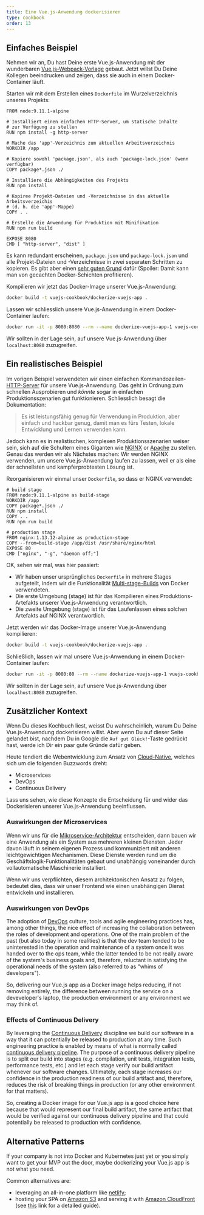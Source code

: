 ```yaml
---
title: Eine Vue.js-Anwendung dockerisieren
type: cookbook
order: 13
---
```


## Einfaches Beispiel

Nehmen wir an, Du hast Deine erste Vue.js-Anwendung mit der wunderbaren [Vue.js-Webpack-Vorlage](https://github.com/vuejs-templates/webpack) gebaut. Jetzt willst Du Deine Kollegen beeindrucken und zeigen, dass sie auch in einem Docker-Container läuft.

Starten wir mit dem Erstellen eines `Dockerfile` im Wurzelverzeichnis unseres Projekts:

```docker
FROM node:9.11.1-alpine

# Installiert einen einfachen HTTP-Server, um statische Inhalte
# zur Verfügung zu stellen
RUN npm install -g http-server

# Mache das 'app'-Verzeichnis zum aktuellen Arbeitsverzeichnis
WORKDIR /app

# Kopiere sowohl 'package.json', als auch 'package-lock.json' (wenn verfügbar)
COPY package*.json ./

# Installiere die Abhängigkeiten des Projekts
RUN npm install

# Kopiree Projekt-Dateien und -Verzeichnisse in das aktuelle Arbeitsverzeichis
# (d. h. die 'app'-Mappe)
COPY . .

# Erstelle die Anwendung für Produktion mit Minifikation
RUN npm run build

EXPOSE 8080
CMD [ "http-server", "dist" ]
```

Es kann redundant erscheinen, `package.json` und `package-lock.json` und alle Projekt-Dateien und -Verzeichnisse in zwei separaten Schritten zu kopieren. Es gibt aber einen [sehr guten Grund](http://bitjudo.com/blog/2014/03/13/building-efficient-dockerfiles-node-dot-js/) dafür (Spoiler: Damit kann man von gecachten Docker-Schichten profitieren).

Kompilieren wir jetzt das Docker-Image unserer Vue.js-Anwendung:

```bash
docker build -t vuejs-cookbook/dockerize-vuejs-app .
```

Lassen wir schliesslich unsere Vue.js-Anwendung in einem Docker-Container laufen:

```bash
docker run -it -p 8080:8080 --rm --name dockerize-vuejs-app-1 vuejs-cookbook/dockerize-vuejs-app
```

Wir sollten in der Lage sein, auf unsere Vue.js-Anwendung über `localhost:8080` zuzugreifen.

## Ein realistisches Beispiel

Im vorigen Beispiel verwendeten wir einen einfachen Kommandozeilen-[HTTP-Server](https://github.com/indexzero/http-server) für unsere Vue.js-Anwendung. Das geht in Ordnung zum schnellen Ausprobieren und _könnte_ sogar in einfachen Produktionsszenarien gut funktionieren. Schliesslich besagt die Dokumentation:

> Es ist leistungsfähig genug für Verwendung in Produktion, aber einfach
> und hackbar genug, damit man es fürs Testen, lokale Entwicklung und Lernen
> verwenden kann.

Jedoch kann es in realistischen, komplexen Produktionsszenarien weiser sein, sich auf die Schultern eines Giganten wie [NGINX](https://www.nginx.com/) or [Apache](https://httpd.apache.org/) zu stellen. Genau das werden wir als Nächstes machen: Wir werden NGINX verwenden, um unsere Vue.js-Anwendung laufen zu lassen, weil er als eine der schnellsten und kampferprobtesten Lösung ist.

Reorganisieren wir einmal unser `Dockerfile`, so dass er NGINX verwendet:

 ```docker
# build stage
FROM node:9.11.1-alpine as build-stage
WORKDIR /app
COPY package*.json ./
RUN npm install
COPY . .
RUN npm run build

# production stage
FROM nginx:1.13.12-alpine as production-stage
COPY --from=build-stage /app/dist /usr/share/nginx/html
EXPOSE 80
CMD ["nginx", "-g", "daemon off;"]
```

OK, sehen wir mal, was hier passiert:

* Wir haben unser ursprüngliches `Dockerfile` in mehrere Stages aufgeteilt, indem wir die Funktionalität [Multi-stage-Builds](https://docs.docker.com/develop/develop-images/multistage-build/) von Docker verwendeten.
* Die erste Umgebung (stage) ist für das Kompilieren eines Produktions-Artefakts unserer Vue.js-Anwendung verantwortlich.
* Die zweite Umgebung (stage) ist für das Laufenlassen eines solchen Artefakts auf NGINX verantwortlich.

Jetzt werden wir das Docker-Image unserer Vue.js-Anwendung kompilieren:

```bash
docker build -t vuejs-cookbook/dockerize-vuejs-app .
```

Schließlich, lassen wir mal unsere Vue.js-Anwendung in einem Docker-Container laufen:

```bash
docker run -it -p 8080:80 --rm --name dockerize-vuejs-app-1 vuejs-cookbook/dockerize-vuejs-app
```

Wir sollten in der Lage sein, auf unsere Vue.js-Anwendung über `localhost:8080` zuzugreifen.

## Zusätzlicher Kontext

Wenn Du dieses Kochbuch liest, weisst Du wahrscheinlich, warum Du Deine Vue.js-Anwendung dockerisieren willst. Aber wenn Du auf dieser Seite gelandet bist, nachdem Du in Google die `Auf gut Glück!`-Taste gedrückt hast, werde ich Dir ein paar gute Gründe dafür geben.

Heute tendiert die Webentwicklung zum Ansatz von [Cloud-Native](https://pivotal.io/cloud-native), welches sich um die folgenden Buzzwords dreht:

* Microservices
* DevOps
* Continuous Delivery

Lass uns sehen, wie diese Konzepte die Entscheidung für und wider das Dockerisieren unserer Vue.js-Anwendung beeinflussen.

### Auswirkungen der Microservices

Wenn wir uns für die [Mikroservice-Architektur](https://martinfowler.com/microservices/) entscheiden, dann bauen wir eine Anwendung als ein System aus mehreren kleinen Diensten. Jeder davon läuft in seinem eigenen Prozess und kommuniziert mit anderen leichtgewichtigen Mechanismen. Diese Dienste werden rund um die Geschäftslogik-Funktionalitäten gebaut und unabhängig voneinander durch vollautomatische Maschinerie installiert.

Wenn wir uns verpflichten, diesem architektonischen Ansatz zu folgen, bedeutet dies, dass wir unser Frontend wie einen unabhängigen Dienst entwickeln und installieren.

### Auswirkungen von DevOps

The adoption of [DevOps](https://martinfowler.com/bliki/DevOpsCulture.html) culture, tools and agile engineering practices has, among other things, the nice effect of increasing the collaboration between the roles of development and operations. One of the main problem of the past (but also today in some realities) is that the dev team tended to be uninterested in the operation and maintenance of a system once it was handed over to the ops team, while the latter tended to be not really aware of the system's business goals and, therefore, reluctant in satisfying the operational needs of the system (also referred to as "whims of developers").

So, delivering our Vue.js app as a Docker image helps reducing, if not removing entirely, the difference between running the service on a deveveloper's laptop, the production environment or any environment we may think of.

### Effects of Continuous Delivery

By leveraging the [Continuous Delivery](https://martinfowler.com/bliki/ContinuousDelivery.html) discipline we build our software in a way that it can potentially be released to production at any time. Such engineering practice is enabled by means of what is normally called [continuous delivery pipeline](https://martinfowler.com/bliki/DeploymentPipeline.html). The purpose of a continuous delivery pipeline is to split our build into stages (e.g. compilation, unit tests, integration tests, performance tests, etc.) and let each stage verify our build artifact whenever our software changes. Ultimately, each stage increases our confidence in the production readiness of our build artifact and, therefore, reduces the risk of breaking things in production (or any other environment for that matters).

So, creating a Docker image for our Vue.js app is a good choice here because that would represent our final build artifact, the same artifact that would be verified against our continuous delivery pipeline and that could potentially be released to production with confidence.

## Alternative Patterns

If your company is not into Docker and Kubernetes just yet or you simply want to get your MVP out the door, maybe dockerizing your Vue.js app is not what you need.

Common alternatives are:
* leveraging an all-in-one platform like [netlify](https://www.netlify.com/);
* hosting your SPA on [Amazon S3](https://aws.amazon.com/s3/) and serving it with [Amazon CloudFront](https://aws.amazon.com/cloudfront/) (see [this](https://serverless-stack.com/chapters/deploy-the-frontend.html) link for a detailed guide).